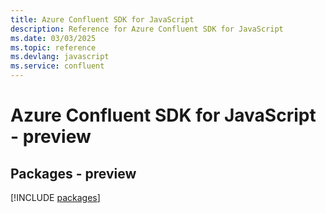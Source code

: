 ```yaml
---
title: Azure Confluent SDK for JavaScript
description: Reference for Azure Confluent SDK for JavaScript
ms.date: 03/03/2025
ms.topic: reference
ms.devlang: javascript
ms.service: confluent
---
```

# Azure Confluent SDK for JavaScript - preview
## Packages - preview
[!INCLUDE [packages](confluent-index.md)]